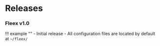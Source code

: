 # Releases

### Fleex v1.0
!!! example ""
    - Initial release
    - All configuration files are located by default at `~/fleex/`
